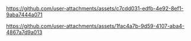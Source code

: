 

https://github.com/user-attachments/assets/c7cdd031-edfb-4e92-8ef1-9aba7444a071



https://github.com/user-attachments/assets/1fac4a7b-9d59-4107-aba4-4867a7d9a013





